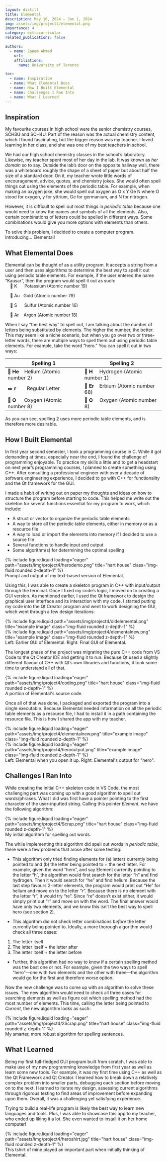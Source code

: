 ```yaml
---
layout: distill
title: Elemental
description: May 16, 2024 — Jun 1, 2024
img: assets/img/project4/elemental.png
importance: 4
category: extracurricular
related_publications: false

authors:
  - name: Zaeem Ahmad
    url: 
    affiliations:
      name: University of Toronto

toc:
  - name: Inspiration
  - name: What Elemental Does
  - name: How I Built Elemental
  - name: Challenges I Ran Into
  - name: What I Learned
---
```


## Inspiration

My favourite courses in high school were the senior chemistry courses, SCH3U and SCH4U. Part of the reason was the actual chemistry content, which I found fascinating, but the bigger reason was my teacher. I loved learning in her class, and she was one of my best teachers in school. 

We had our high school chemistry classes in the school’s laboratory. Likewise, my teacher spent most of her day in the lab. It was known as *her domain* so to say. Outside the lab’s door on the opposite hallway wall, there was a whiteboard roughly the shape of a sheet of paper but about half the size of a standard door. On it, my teacher wrote little words of encouragement, advice, quotes, and chemistry jokes. She would often spell things out using the elements of the periodic table. For example, when making an oxygen joke, she would spell out oxygen as O x Y Ge N where O stood for oxygen, y for yttrium, Ge for germanium, and N for nitrogen. 

However, it is difficult to spell out most things in *periodic table* because one would need to know the names and symbols of all the elements. Also, certain combinations of letters could be spelled in different ways. Some combinations would give you more options with elements than others. 

To solve this problem, I decided to create a computer program. Introducing… Elemental!


## What Elemental Does

Elemental can be thought of as a utility program. It accepts a string from a user and then uses algorithms to determine the best way to spell it out using periodic table elements. For example, if the user entered the name “Kausar”, then the program would spell it out as such:  
&nbsp;&nbsp;&nbsp;&nbsp;🧪 K &nbsp;&nbsp;&nbsp;&nbsp;&nbsp;Potassium (Atomic number 19)  

&nbsp;&nbsp;&nbsp;&nbsp;🧪 Au&nbsp;&nbsp;&nbsp;Gold (Atomic number 79)  

&nbsp;&nbsp;&nbsp;&nbsp;🧪 S &nbsp;&nbsp;&nbsp;&nbsp;&nbsp;Sulfur (Atomic number 16)  

&nbsp;&nbsp;&nbsp;&nbsp;🧪 Ar &nbsp;&nbsp;&nbsp;Argon (Atomic number 18)  

When I say “the best way” to spell out, I am talking about the number of letters being substituted by elements. The higher the number, the better. This may seem like a niche scenario, but when you go over two or three-letter words, there are multiple ways to spell them out using periodic table elements. For example, take the word “hero.” You can spell it out in two ways:

| Spelling 1 | Spelling 2 |
|------------|------------|
| 🧪 **He** &nbsp;&nbsp;&nbsp;Helium (Atomic number 2) | 🧪 **H** &nbsp;&nbsp;&nbsp;&nbsp;Hydrogen (Atomic number 1) |
| ✒️ **r** &nbsp;&nbsp;&nbsp;&nbsp;&nbsp;&nbsp;&nbsp;Regular Letter | 🧪 **Er** &nbsp;&nbsp;&nbsp;Erbium (Atomic number 68) |
| 🧪 **O** &nbsp;&nbsp;&nbsp;&nbsp;&nbsp;Oxygen (Atomic number 8) | 🧪 **O** &nbsp;&nbsp;&nbsp;&nbsp;Oxygen (Atomic number 8) |

As you can see, spelling 2 uses more periodic table elements, and is therefore more desirable.

## How I Built Elemental

In first year second semester, I took a programming course in C. While it got demanding at times, especially near the end, I found the challenge of programming enjoyable. To practice my skills a little and to get a headstart on next year’s programming courses, I planned to create something using C++.  After consulting a professional engineer with over a decade of software engineering experience, I decided to go with C++ for functionality and the Qt framework for the GUI. 

I made a habit of writing out on paper my thoughts and ideas on how to structure the program before starting to code. This helped me write out the skeleton for several functions essential for my program to work, which include:
* A struct or vector to organize the periodic table elements
* A way to store all the periodic table elements, either in memory or as a resource file
* A way to load or import the elements into memory if I decided to use a source file
* Several functions to handle input and output
* Some algorithm(s) for determining the optimal spelling

<div class="row">
    <div class="col-sm mt-3 mt-md-0">
        {% include figure.liquid loading="eager" path="assets/img/project4/herodemo.png" title="hart house" class="img-fluid rounded z-depth-1" %}
    </div>
</div>
<div class="caption">
    Prompt and output of my text-based version of Elemental.
</div>

Using this, I was able to create a skeleton program in C++ with input/output through the terminal. Once I fixed my code’s logic, I moved on to creating a GUI version. As mentioned earlier, I used the Qt framework to design the graphical user interface and its interaction with my code. I started putting my code into the Qt Creator program and went to work designing the GUI, which went through a few design iterations:

<div class="row justify-content-sm-center">
  <div class="col-sm-8 mt-3 mt-md-0">
    {% include figure.liquid path="assets/img/project4/oldelemental.png" title="example image" class="img-fluid rounded z-depth-1" %}
  </div>
  <div class="col-sm-4 mt-3 mt-md-0">
    {% include figure.liquid path="assets/img/project4/elementalnew.png" title="example image" class="img-fluid rounded z-depth-1" %}
  </div>
</div>
<div class="caption">
    Left: Earlier GUI of Elemental. Right: Final GUI of Elemental.
</div>

The longest phase of the project was migrating the pure C++ code from VS Code to the Qt Creator IDE and getting it to run. Because Qt used a slightly different flavour of C++ with Qt’s own libraries and functions, it took some time to understand all of that. 

<div class="row">
    <div class="col-sm mt-3 mt-md-0">
        {% include figure.liquid loading="eager" path="assets/img/project4/coding.png" title="hart house" class="img-fluid rounded z-depth-1" %}
    </div>
</div>
<div class="caption">
    A portion of Elemental's source code.
</div>

Once all of that was done, I packaged and exported the program into a single executable. Because Elemental needed information on all the periodic table elements as a resource file, I had to install it in a path containing the resource file. This is how I shared the app with my teacher.

<div class="row">
    <div class="col-sm mt-3 mt-md-0">
        {% include figure.liquid loading="eager" path="assets/img/project4/elementalnew.png" title="example image" class="img-fluid rounded z-depth-1" %}
    </div>
    <div class="col-sm mt-3 mt-md-0">
        {% include figure.liquid loading="eager" path="assets/img/project4/herooutput.png" title="example image" class="img-fluid rounded z-depth-1" %}
    </div>
</div>
<div class="caption">
    Left: Elemental when you open it up. Right: Elemental's output for "hero".
</div>

## Challenges I Ran Into

While creating the initial C++ skeleton code in VS Code, the most challenging part was coming up with a good algorithm to spell out words/phrases. What I did was first have a pointer pointing to the first character of the user-inputted string. Calling this pointer *Element*, we have the following algorithm:

<div class="row">
    <div class="col-sm mt-3 mt-md-0">
        {% include figure.liquid loading="eager" path="assets/img/project4/Scrap.png" title="hart house" class="img-fluid rounded z-depth-1" %}
    </div>
</div>
<div class="caption">
    My initial algorithm for spelling out words.
</div>

The while implementing this algorithm did spell out words in *periodic table*, there were a few problems that arose after some testing:
* This algorithm only tried finding elements for (a) letters currently being pointed to and (b) the letter being pointed to + the next letter. For example, given the word “hero”, and say Element currently pointing to the letter “h”, the algorithm would first search for the letter “h” and find hydrogen. Then it would search for “he” and find helium. Because the last step favours 2-letter elements, the program would print out “He” for helium and move on to the letter “r”. Because there is no element with the letter “r”, it would try “re”. Since “re” doesn’t exist either, it would simply print out “r” and move on with the word. The final answer would have only two elements, and we know this isn’t the best way to spell hero (see section 2).

* This algorithm did not check letter combinations *before* the letter currently being pointed to. Ideally, a more thorough algorithm would check all three cases:
1. The letter itself
2. The letter itself + the letter after
3. The letter itself + the letter before

* Further, this algorithm had no way to know if a certain spelling method was the best one or not. For example, given the two ways to spell “hero”—one with two elements and the other with three—the algorithm would go for the first and therefore worse option.

Now the new challenge was to come up with an algorithm to solve these issues. The new algorithm would need to check all three cases for searching elements as well as figure out which spelling method had the most number of elements. This time, calling the letter being pointed to *Current*, the new algorithm looks as such:

<div class="row">
    <div class="col-sm mt-3 mt-md-0">
        {% include figure.liquid loading="eager" path="assets/img/project4/2Scrap.png" title="hart house" class="img-fluid rounded z-depth-1" %}
    </div>
</div>
<div class="caption">
    My smarter, more robust algorithm for spelling sentences.
</div>

## What I Learned

Being my first full-fledged GUI program built from scratch, I was able to make use of my new programming knowledge from first year as well as learn some new tools. For example, it was my first time using C++ as well as the Qt Framework and Qt Creator. I learned how to break down a relatively complex problem into smaller parts, debugging each section before moving on to the next. I learned to iterate my design, assessing current algorithms through rigorous testing to find areas of improvement before expanding upon them. Overall, it was a challenging yet satisfying experience.

Trying to build a real-life program is likely the best way to learn new languages and tools. Plus, I was able to showcase this app to my teacher, who ended up liking it a lot. She even wanted to install it on her home computer!

<div class="row">
    <div class="col-sm mt-3 mt-md-0">
        {% include figure.liquid loading="eager" path="assets/img/project4/heroshirt.jpg" title="hart house" class="img-fluid rounded z-depth-1" %}
    </div>
</div>
<div class="caption">
    This tshirt of mine played an important part when initially thinking of Elemental.
</div>